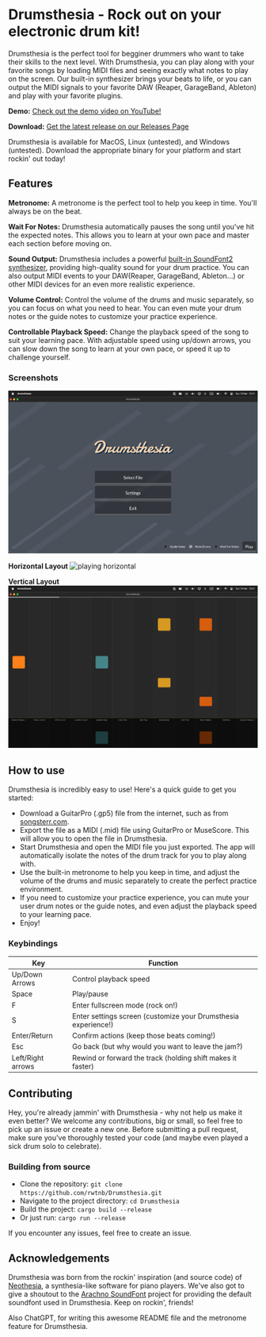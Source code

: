# Drumsthesia - Rock out on your electronic drum kit!

Drumsthesia is the perfect tool for begginer drummers who want to take their skills to the next level. With Drumsthesia, you can play along with your favorite songs by loading MIDI files and seeing exactly what notes to play on the screen. Our built-in synthesizer brings your beats to life, or you can output the MIDI signals to your favorite DAW (Reaper, GarageBand, Ableton) and play with your favorite plugins.

**Demo:** [Check out the demo video on YouTube!](https://youtu.be/cx1214efD6o)

**Download:** [Get the latest release on our Releases Page](https://github.com/rwtnb/Drumsthesia/releases)

Drumsthesia is available for MacOS, Linux (untested), and Windows (untested). 
Download the appropriate binary for your platform and start rockin' out today!

## Features

**Metronome:**
A metronome is the perfect tool to help you keep in time. You'll always be on the beat.

**Wait For Notes:**
Drumsthesia automatically pauses the song until you've hit the expected notes. This allows you to learn at your own pace and master each section before moving on.

**Sound Output:**
Drumsthesia includes a powerful [built-in SoundFont2 synthesizer](https://github.com/PolyMeilex/OxiSynth), providing high-quality sound for your drum practice. You can also output MIDI events to your DAW(Reaper, GarageBand, Ableton...) or other MIDI devices for an even more realistic experience.

**Volume Control:**
Control the volume of the drums and music separately, so you can focus on what you need to hear. You can even mute your drum notes or the guide notes to customize your practice experience.

**Controllable Playback Speed:**
Change the playback speed of the song to suit your learning pace. With adjustable speed using up/down arrows, you can slow down the song to learn at your own pace, or speed it up to challenge yourself.

### Screenshots

![menu](./docs/assets/menu.png)

**Horizontal Layout**
![playing horizontal](./docs/assets/playing.png)

**Vertical Layout**
![playing vertical](./docs/assets/playing_vertical.png)

## How to use

Drumsthesia is incredibly easy to use! Here's a quick guide to get you started:

 - Download a GuitarPro (.gp5) file from the internet, such as from [songsterr.com](https://songsterr.io).
 - Export the file as a MIDI (.mid) file using GuitarPro or MuseScore. This will allow you to open the file in Drumsthesia.
 - Start Drumsthesia and open the MIDI file you just exported. The app will automatically isolate the notes of the drum track for you to play along with.
 - Use the built-in metronome to help you keep in time, and adjust the volume of the drums and music separately to create the perfect practice environment.
 - If you need to customize your practice experience, you can mute your user drum notes or the guide notes, and even adjust the playback speed to your learning pace.
 - Enjoy!

### Keybindings

| Key               |	Function                                                       |
|-------------------|----------------------------------------------------------------|
| Up/Down Arrows    |	Control playback speed                                         |
| Space             |	Play/pause                                                     |
| F	                | Enter fullscreen mode (rock on!)                               |
| S	                | Enter settings screen (customize your Drumsthesia experience!) |
| Enter/Return      | Confirm actions (keep those beats coming!)                     |
| Esc	              | Go back (but why would you want to leave the jam?)             |
| Left/Right arrows	| Rewind or forward the track (holding shift makes it faster)    |

## Contributing

Hey, you're already jammin' with Drumsthesia - why not help us make it even better? We welcome any contributions, big or small, so feel free to pick up an issue or create a new one. Before submitting a pull request, make sure you've thoroughly tested your code (and maybe even played a sick drum solo to celebrate).

### Building from source

 - Clone the repository: `git clone https://github.com/rwtnb/Drumsthesia.git`
 - Navigate to the project directory: `cd Drumsthesia`
 - Build the project: `cargo build --release`
 - Or just run: `cargo run --release`

If you encounter any issues, feel free to create an issue.

## Acknowledgements

Drumsthesia was born from the rockin' inspiration (and source code) of [Neothesia](https://github.com/PolyMeilex/Neothesia), a synthesia-like software for piano players. We've also got to give a shoutout to the [Arachno SoundFont](https://www.arachnosoft.com/main/soundfont.php) project for providing the default soundfont used in Drumsthesia. Keep on rockin', friends!

Also ChatGPT, for writing this awesome README file and the metronome feature for Drumsthesia.
